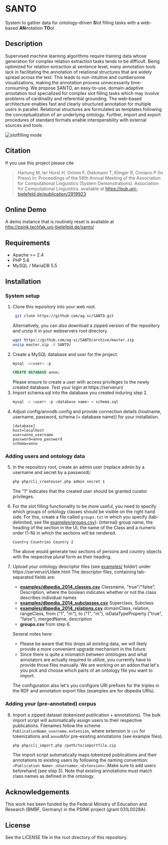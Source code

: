 # SANTO

System to gather data for ontology-driven **S**lot filling tasks with a web-based **AN**notation **TO**ol. 

## Description

Supervised machine learning algorithms require training data whose generation for complex relation extraction tasks tends to be difficult. Being optimized for relation extraction at sentence level, many annotation tools lack in facilitating the annotation of relational structures that are widely spread across the text. This leads to non-intuitive and cumbersome visualizations, making the annotation process unnecessarily time-consuming. We propose SANTO, an easy-to-use, domain-adaptive annotation tool specialized for complex slot filling tasks which may involve problems of cardinality and referential grounding. The web-based architecture enables fast and clearly structured annotation for multiple users in parallel. Relational structures are formulated as templates following the conceptualization of an underlying ontology. Further, import and export procedures of standard formats enable interoperability with external sources and tools.

![slotfilling mode](examples/screenshot.png "Screenshot of the SANTO system in slot filling mode")

## Citation

If you use this project please cite
> Hartung M, ter Horst H, Grimm F, Diekmann T, Klinger R, Cimiano P (In Press) 
> In: Proceedings of the 56th Annual Meeting of the Association for Computational Linguistics (System Demonstrations). Association for Computational Linguistics.
available at https://pub.uni-bielefeld.de/publication/2919923

## Online Demo

A demo instance that is routinely reset is available at http://psink.techfak.uni-bielefeld.de/santo/

## Requirements

- Apache >= 2.4
- PHP 5.6
- MySQL / MariaDB 5.5

## Installation

### System setup

1. Clone this repository into your web root.
    ```bash
     git clone https://github.com/ag-sc/SANTO.git
    ```
    Alternatively, you can also download a zipped version  of the repository and unzip it in your webservers root directory.
    ```bash
    wget https://github.com/ag-sc/SANTO/archive/master.zip
    unzip master.zip -d SANTO/
    ```
2. Create a MySQL database and user for the project.
    ```bash
    mysql -u<user> -p
    ```
    ```sql
    CREATE DATABASE anno;
    ```
    Please ensure to create a user with access privileges to the newly created database.
    Test your login at https://serveruri/
3. Import schema.sql into the database you created induring step 2.
    ```bash
    mysql -u <user> -p <database name> < schema.sql
    ```
4. Adjust config/annodb.config and provide connection details (hostname, username, password, schema (= database name))  for your installation.
    ```
    [database]
    host=localhost
    user=anno_username
    password=anno_password
    schema=anno
    ```
### Adding users and ontology data
5. In the repository root, create an admin user (replace admin by a username and secret by a password): 
    ```bash
    php php/cli_createuser.php admin secret 1
    ```
    The "1" indicates that the created user should be granted curator privileges.
6. For the slot filling functionality to be more useful, you need to specify which groups of ontology classes should be visible on the right hand side. For this, create a file called `groups.txt` in which you specify (tab-delimited, see file [examples/groups.csv](examples/groups.csv)): (internal) group name, the heading of the section in the UI, the name of the Class and a numeric order (1-N) in which the sections will be rendered.
    ```Person Persons Person 1
    Country Countries Country 2
    ```
    The above would generate two sections of persons and country objects with the respective plural form as their heading.
7. Upload your ontology descriptor files (see [examples/](examples/) folder) under https://serveruri/Udate.html
    The descriptor files, containing tab-separated fields are:
    * **[examples/dbpedia_2014_classes.csv](classes.csv)** Classname, "true"/"false", Description, where the boolean indicates whether or not the class describes individual names
    * **[examples/dbpedia_2014_subclasses.csv](subclasses.csv)** Superclass, Subclass
    * **[examples/dbpedia_2014_relations.csv](relations.csv)** domainClass, relation, rangeClass, from ("1", "m"), to ("1", "m"), isDataTypeProperty ("true", "false"), mergedName, description
    * **groups.csv** from step 6.

    Several notes here:
    * Please be aware that this drops all existing data, we will likely provide a more convenient upgrade mechanism in the future.
    * Since there is quite a mismatch between ontologies and what annotators are actually required to utilize, you currently have to provide those files manually. We are working on an addon that let's you pick and choose which parts of an ontology file you want to import.

    The configuration also let's you configure URI prefixes for the triples in the RDF and annotation export files (examples are for dbpedia URIs).
### Adding your (pre-annotated) corpus
8. Import a zipped dataset (tokenized publication + annotations). The bulk import script will automatically assign users to their respective publications. Filenames follow the scheme `PublicationName_username.extension`, where extension is `csv` for tokenizations and `annodb`for pre-existing annotations (see example files).
    ```bash
    php php/cli_import.php /path/to/importfile.zip
    ```

    The import script automatically maps tokenized publications and their annotations to existing users by following the naming convention: `<Publication Name>_<Username>.<Extension>`. Make sure to add users beforehand (see step 5). Note that existing annotations must match class names as defined in the ontology.


## Acknowledgements

This work has been funded by the Federal Ministry of Education and Research (BMBF, Germany) in the PSINK project (grant 031L0028A).

## License

See the LICENSE file in the root directory of this repository.

